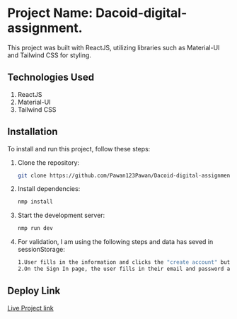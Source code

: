 # Project Name: Dacoid-digital-assignment.

This project was built with ReactJS, utilizing libraries such as Material-UI and Tailwind CSS for styling.

## Technologies Used

1. ReactJS
2. Material-UI
3. Tailwind CSS

## Installation

To install and run this project, follow these steps:

1. Clone the repository:

   ```sh
   git clone https://github.com/Pawan123Pawan/Dacoid-digital-assignment
   ```

2. Install dependencies:
   ```sh
   nmp install
   ```
3. Start the development server:
   ```sh
   nmp run dev
   ```
4. For validation, I am using the following steps and data has seved in sessionStorage:
   ```sh
   1.User fills in the information and clicks the "create account" button. After that, the data is saved in sessionStorage.
   2.On the Sign In page, the user fills in their email and password and clicks the "Sign In" button. After that, the data is validated from the sessionStorage to check if it is valid or not.
   ```

## Deploy Link

[Live Project link](https://educase-assignment-pawan.vercel.app/)
